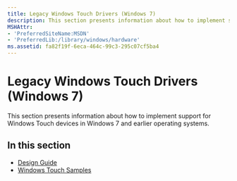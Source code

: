 ```yaml
---
title: Legacy Windows Touch Drivers (Windows 7)
description: This section presents information about how to implement support for Windows Touch devices in Windows 7 and earlier operating systems.
MSHAttr:
- 'PreferredSiteName:MSDN'
- 'PreferredLib:/library/windows/hardware'
ms.assetid: fa82f19f-6eca-464c-99c3-295c07cf5ba4
---
```


# Legacy Windows Touch Drivers (Windows 7)


This section presents information about how to implement support for Windows Touch devices in Windows 7 and earlier operating systems.

## In this section


-   [Design Guide](windows-touch-design-guide.md)
-   [Windows Touch Samples](windows-touch-samples.md)

 

 







